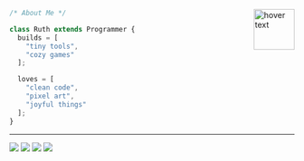 <p></p>
<img src="https://raw.githubusercontent.com/hercodebase/gitmon-server/refs/heads/feat/setup/src/example-gitmon-2.png" width="72" title="hover text" align="right">

```ts
/* About Me */
```

```ts
class Ruth extends Programmer {
  builds = [
    "tiny tools",
    "cozy games"
  ];

  loves = [
    "clean code",
    "pixel art",
    "joyful things"
  ];
}
```

<hr />

<p align="left">
  <img src="https://img.shields.io/badge/YouTube%20Channel-c4302b?logo=youtube"></img>
  <img src="https://img.shields.io/badge/My%20Games-FA5C5C?logo=itchdotio&logoColor=white"></img>
  <img src="https://img.shields.io/badge/Bluesky-3454C2?logo=bluesky&logoColor=white"></img>
  <img src="https://img.shields.io/badge/Buy%20Me%20a%20Coffee-FFDD00?logo=buymeacoffee&logoColor=black"></img>
</p>
